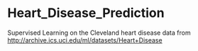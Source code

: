 # Heart_Disease_Prediction
Supervised Learning on the Cleveland heart disease data from http://archive.ics.uci.edu/ml/datasets/Heart+Disease
